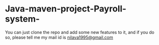 # Java-maven-project-Payroll-system-
You can just clone the repo and add some new features to it, and if you do so, please tell me
my mail id is nilava1995@gmail.com
